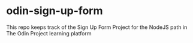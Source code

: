 # odin-sign-up-form
This repo keeps track of the Sign Up Form Project for the NodeJS path in The Odin Project learning platform
